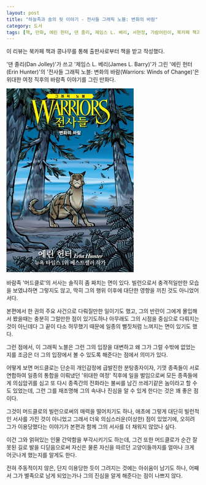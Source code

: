 ```yaml
---
layout: post
title: "하늘족과 솔의 뒷 이야기 - 전사들 그래픽 노블: 변화의 바람"
category: 도서
tags: [책, 만화, 에린 헌터, 댄 졸리, 제임스 L. 베리, 서현정, 가람어린이, 북카페 책과 콩나무, 서평]
---
```


<div class="im im-info">
이 리뷰는 북카페 책과 콩나무를 통해 출판사로부터 책을 받고 작성했다.
</div>

'댄 졸리(Dan Jolley)'가 쓰고
'제임스 L. 베리(James L. Barry)'가 그린
'에린 헌터(Erin Hunter)'의
'전사들 그래픽 노블: 변화의 바람(Warriors: Winds of Change)'은
위대한 여정 직후의 바람족 이야기를 그린 만화다.

![표지](/images/comic/warriors-graphic-novel-winds-of-change-comic-book.jpg)

바람족 '머드클로'의 서사는 솔직히 좀 짜치는 면이 있다.
빌런으로서 충격적일만한 모습을 보였냐하면 그렇지도 않고,
딱히 그의 행위 이후에 대단한 영향을 끼친 것도 아니었어서다.

본편에서 한 권의 주요 사건으로 다뤄질만한 일이기도 했고,
그의 반란이 그에게 몰입해서 봤을때는 충분히 그럴만한 점이 있기도하나
아무래도 그의 시점을 중심으로 다뤄지는 것이 아닌데다
그 끝이 다소 허무했기 때문에
일종의 뻘짓처럼 느껴지는 면이 있기도 했다.

그런 점에서, 이 그래픽 노블은 그런 그의 입장을 대변하고
왜 그가 그럴 수밖에 없었는지를
조금은 더 그의 입장에서 볼 수 있도록 해준다는 점에서 의미가 있다.

어떻게 보면 머드클로는 단순히 개인감정에 급발진한 분탕종자이자,
기껏 종족들이 서로 연합하여 일종의 통합을 이뤄냈던 '위대한 여정' 직후에 일을 벌임으로써
모든 종족들에게 의심암귀를 심고 또 다시 종족간의 전화라는 불씨를 남긴 쓰레기같은 놈이라고 할 수도 있었는데,
그런 그를 재조명해
그의 속내나 진심을 알 수 있게 한다는 것은 꽤 좋은 점이다.

그것이 머드클로의 빌런으로써의 매력을 떨어치기도 하나,
애초에 그렇게 대단히 빌런적인 서사를 가진 것이 아니었고
그래서 더욱 의심스러운(이상한) 점이 있었기에,
오히려 그가 이용당했다는 이야기가 본편과 함께 그의 서사를 더 채워지 않았나 싶다.

이건 그와 얽혀있는 인물 간악함을 부각시키기도 하는데,
그건 또한 머드클로가 순간 잘못된 길로 발을 디딛음으로써
자신은 물론 자신을 따르던 고양이들까지를 얼마나 크게 어긋나게 했는지를 알게도 한다.

전혀 주동적이지 않은, 단지 이용당한 듯이 그려지는 것에는 아쉬움이 남기도 하나,
어째서 그가 별족으로 남게 되었는가나
그의 진심을 알게 해준다는 점이 나쁘지 않다.
